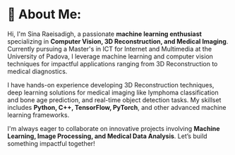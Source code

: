 #  🌟 About Me:

Hi, I'm Sina Raeisadigh, a passionate **machine learning enthusiast** specializing in **Computer Vision, 3D Reconstruction, and Medical Imaging**. Currently pursuing a Master's in ICT for Internet and Multimedia at the University of Padova, I leverage machine learning and computer vision techniques for impactful applications ranging from 3D Reconstruction to medical diagnostics.

I have hands-on experience developing 3D Reconstruction techniques, deep learning solutions for medical imaging like lymphoma classification and bone age prediction, and real-time object detection tasks. My skillset includes **Python, C++, TensorFlow, PyTorch**, and other advanced machine learning frameworks.

I'm always eager to collaborate on innovative projects involving **Machine Learning, Image Processing, and Medical Data Analysis**. Let’s build something impactful together!
